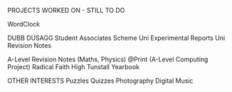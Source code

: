 PROJECTS WORKED ON - STILL TO DO

WordClock

DUBB
DUSAGG
Student Associates Scheme
Uni Experimental Reports
Uni Revision Notes

A-Level Revision Notes (Maths, Physics)
@Print (A-Level Computing Project)
Radical Faith
High Tunstall Yearbook

OTHER INTERESTS
Puzzles
Quizzes
Photography
Digital
Music
